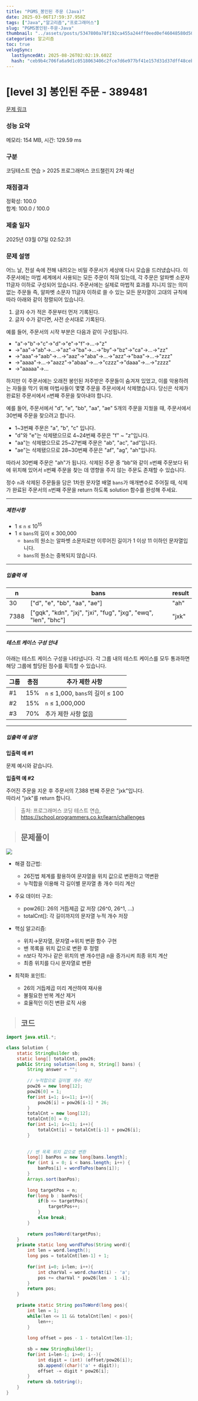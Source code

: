 ```yaml
---
title: "PGMS_봉인된 주문 (Java)"
date: 2025-03-06T17:59:37.958Z
tags: ["Java","알고리즘","프로그래머스"]
slug: "PGMS봉인된-주문-Java"
thumbnail: "../assets/posts/5347800a78f192ca455a244ff0eed0ef46048580d507705b5af35a1b840a75e9.png"
categories: 알고리즘
toc: true
velogSync:
  lastSyncedAt: 2025-08-26T02:02:19.602Z
  hash: "ceb9b4c706fa6a9d1c0518063406c2fce7d6e977bf41e157d31d37dff48ceba2"
---
```


# [level 3] 봉인된 주문 - 389481 

[문제 링크](https://school.programmers.co.kr/learn/courses/30/lessons/389481#qna) 

### 성능 요약

메모리: 154 MB, 시간: 129.59 ms

### 구분

코딩테스트 연습 > 2025 프로그래머스 코드챌린지 2차 예선

### 채점결과

정확성: 100.0<br/>합계: 100.0 / 100.0

### 제출 일자

2025년 03월 07일 02:52:31

### 문제 설명

<p>어느 날, 전설 속에 전해 내려오는 비밀 주문서가 세상에 다시 모습을 드러냈습니다. 이 주문서에는 마법 세계에서 사용되는 모든 주문이 적혀 있는데, 각 주문은 알파벳 소문자 11글자 이하로 구성되어 있습니다. 주문서에는 실제로 마법적 효과를 지니지 않는 의미 없는 주문들 즉, 알파벳 소문자 11글자 이하로 쓸 수 있는 모든 문자열이 고대의 규칙에 따라 아래와 같이 정렬되어 있습니다.</p>

<ol>
<li>글자 수가 적은 주문부터 먼저 기록된다.</li>
<li>글자 수가 같다면, 사전 순서대로 기록된다.</li>
</ol>

<p>예를 들어, 주문서의 시작 부분은 다음과 같이 구성됩니다.</p>

<ul>
<li>"a"→"b"→"c"→"d"→"e"→"f"→...→"z"</li>
<li>→"aa"→"ab"→...→"az"→"ba"→...→"by"→"bz"→"ca"→...→"zz"</li>
<li>→"aaa"→"aab"→...→"aaz"→"aba"→...→"azz"→"baa"→...→"zzz"</li>
<li>→"aaaa"→...→"aazz"→"abaa"→...→"czzz"→"daaa"→...→"zzzz"</li>
<li>→"aaaaa"→...</li>
</ul>

<p>하지만 이 주문서에는 오래전 봉인된 저주받은 주문들이 숨겨져 있었고, 이를 악용하려는 자들을 막기 위해 마법사들이 몇몇 주문을 주문서에서 삭제했습니다. 당신은 삭제가 완료된 주문서에서 <code>n</code>번째 주문을 찾아내야 합니다.</p>

<p>예를 들어, 주문서에서 "d", "e", "bb", "aa", "ae" 5개의 주문을 지웠을 때, 주문서에서 30번째 주문을 찾으려고 합니다.</p>

<ul>
<li>1~3번째 주문은 "a", "b", "c" 입니다.</li>
<li>"d"와 "e"는 삭제됐으므로 4~24번째 주문은 "f" ~ "z"입니다.</li>
<li>"aa"는 삭제됐으므로 25~27번째 주문은 "ab", "ac", "ad"입니다.</li>
<li>"ae"는 삭제됐으므로 28~30번째 주문은 "af", "ag", "ah"입니다.</li>
</ul>

<p>따라서 30번째 주문은 "ah"가 됩니다. 삭제된 주문 중 “bb”와 같이 <code>n</code>번째 주문보다 뒤에 위치해 있어서 <code>n</code>번째 주문을 찾는 데 영향을 주지 않는 주문도 존재할 수 있습니다.</p>

<p>정수 <code>n</code>과 삭제된 주문들을 담은 1차원 문자열 배열 <code>bans</code>가 매개변수로 주어질 때, 삭제가 완료된 주문서의 <code>n</code>번째 주문을 return 하도록 solution 함수를 완성해 주세요.</p>

<hr>

<h5>제한사항</h5>

<ul>
<li>1 ≤ <code>n</code> ≤ 10<sup>15</sup></li>
<li>1 ≤ <code>bans</code>의 길이 ≤ 300,000

<ul>
<li><code>bans</code>의 원소는 알파벳 소문자로만 이루어진 길이가 1 이상 11 이하인 문자열입니다.</li>
<li><code>bans</code>의 원소는 중복되지 않습니다.</li>
</ul></li>
</ul>

<hr>

<h5>입출력 예</h5>
<table class="table">
        <thead><tr>
<th>n</th>
<th>bans</th>
<th>result</th>
</tr>
</thead>
        <tbody><tr>
<td>30</td>
<td>["d", "e", "bb", "aa", "ae"]</td>
<td>"ah"</td>
</tr>
<tr>
<td>7388</td>
<td>["gqk", "kdn", "jxj", "jxi", "fug", "jxg", "ewq", "len", "bhc"]</td>
<td>"jxk"</td>
</tr>
</tbody>
      </table>
<hr>

<h5>테스트 케이스 구성 안내</h5>

<p>아래는 테스트 케이스 구성을 나타냅니다. 각 그룹 내의 테스트 케이스를 모두 통과하면 해당 그룹에 할당된 점수를 획득할 수 있습니다.</p>
<table class="table">
        <thead><tr>
<th>그룹</th>
<th>총점</th>
<th>추가 제한 사항</th>
</tr>
</thead>
        <tbody><tr>
<td>#1</td>
<td>15%</td>
<td><code>n</code> ≤ 1,000, <code>bans</code>의 길이 ≤ 100</td>
</tr>
<tr>
<td>#2</td>
<td>15%</td>
<td><code>n</code> ≤ 1,000,000</td>
</tr>
<tr>
<td>#3</td>
<td>70%</td>
<td>추가 제한 사항 없음</td>
</tr>
</tbody>
      </table>
<hr>

<h5>입출력 예 설명</h5>

<p><strong>입출력 예 #1</strong></p>

<p>문제 예시와 같습니다.</p>

<p><strong>입출력 예 #2</strong></p>

<p>주어진 주문을 지운 후 주문서의 7,388 번째 주문은 "jxk"입니다.<br>
따라서 "jxk"를 return 합니다.</p>


> 출처: 프로그래머스 코딩 테스트 연습, https://school.programmers.co.kr/learn/challenges


> ## 문제풀이
![](/assets/posts/5347800a78f192ca455a244ff0eed0ef46048580d507705b5af35a1b840a75e9.png)

- 해결 접근법:

  - 26진법 체계를 활용하여 문자열을 위치 값으로 변환하고 역변환
  - 누적합을 이용해 각 길이별 문자열 총 개수 미리 계산


- 주요 데이터 구조:

  - pow26[]: 26의 거듭제곱 값 저장 (26^0, 26^1, ...)
  - totalCnt[]: 각 길이까지의 문자열 누적 개수 저장


- 핵심 알고리즘:

  - 위치→문자열, 문자열→위치 변환 함수 구현
  - 밴 목록을 위치 값으로 변환 후 정렬
  - n보다 작거나 같은 위치의 밴 개수만큼 n을 증가시켜 최종 위치 계산
  - 최종 위치를 다시 문자열로 변환


- 최적화 포인트:

  - 26의 거듭제곱 미리 계산하여 재사용
  - 불필요한 반복 계산 제거
  - 효율적인 이진 변환 로직 사용


> ## 코드

```java
import java.util.*;

class Solution {
    static StringBuilder sb;
    static long[] totalCnt, pow26;
    public String solution(long n, String[] bans) {
        String answer = "";
        
        // 누적합으로 길이별 개수 계산
        pow26 = new long[12];
        pow26[0] = 1;
        for(int i=1; i<=11; i++){
            pow26[i] = pow26[i-1] * 26;
        }
        totalCnt = new long[12];
        totalCnt[0] = 0;
        for(int i=1; i<=11; i++){
            totalCnt[i] = totalCnt[i-1] + pow26[i];
        }
        
        
        // 밴 목록 위치 값으로 변환
        long[] banPos = new long[bans.length];
        for (int i = 0; i < bans.length; i++) {
            banPos[i] = wordToPos(bans[i]);
        }
        Arrays.sort(banPos);
        
        long targetPos = n;
        for(long b : banPos){
            if(b <= targetPos){
                targetPos++;
            }
            else break;
        }
        
        return posToWord(targetPos);
    }
    private static long wordToPos(String word){
        int len = word.length();
        long pos = totalCnt[len-1] + 1;
        
        for(int i=0; i<len; i++){
            int charVal = word.charAt(i) - 'a';
            pos += charVal * pow26[len - 1 -i];
        }
        return pos;
    }
    
    private static String posToWord(long pos){
        int len = 1;
        while(len <= 11 && totalCnt[len] < pos){
            len++;
        }
        
        long offset = pos - 1 - totalCnt[len-1];
        
        sb = new StringBuilder();
        for(int i=len-1; i>=0; i--){
            int digit = (int) (offset/pow26[i]);
            sb.append((char)('a' + digit));
            offset -= digit * pow26[i];
        }
        return sb.toString();
    }
}
```